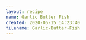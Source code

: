 ```yaml
---
layout: recipe
name: Garlic Butter Fish
created: 2020-05-15 14:23:40
filename: Garlic-Butter-Fish
---
```

